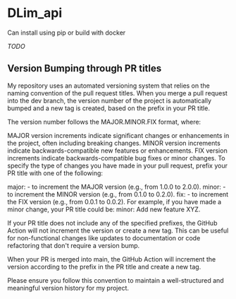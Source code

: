 # DLim_api

Can install using pip or build with docker 

*TODO*


## Version Bumping through PR titles
My repository uses an automated versioning system that relies on the naming convention of the pull request titles. When you merge a pull request into the dev branch, the version number of the project is automatically bumped and a new tag is created, based on the prefix in your PR title.

The version number follows the MAJOR.MINOR.FIX format, where:

MAJOR version increments indicate significant changes or enhancements in the project, often including breaking changes. MINOR version increments indicate backwards-compatible new features or enhancements. FIX version increments indicate backwards-compatible bug fixes or minor changes. To specify the type of changes you have made in your pull request, prefix your PR title with one of the following:

major: - to increment the MAJOR version (e.g., from 1.0.0 to 2.0.0). minor: - to increment the MINOR version (e.g., from 0.1.0 to 0.2.0). fix: - to increment the FIX version (e.g., from 0.0.1 to 0.0.2). For example, if you have made a minor change, your PR title could be: minor: Add new feature XYZ.

If your PR title does not include any of the specified prefixes, the GitHub Action will not increment the version or create a new tag. This can be useful for non-functional changes like updates to documentation or code refactoring that don't require a version bump.

When your PR is merged into main, the GitHub Action will increment the version according to the prefix in the PR title and create a new tag.

Please ensure you follow this convention to maintain a well-structured and meaningful version history for my project.
